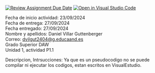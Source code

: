 [![Review Assignment Due Date](https://classroom.github.com/assets/deadline-readme-button-22041afd0340ce965d47ae6ef1cefeee28c7c493a6346c4f15d667ab976d596c.svg)](https://classroom.github.com/a/aoPG0Blz)
[![Open in Visual Studio Code](https://classroom.github.com/assets/open-in-vscode-2e0aaae1b6195c2367325f4f02e2d04e9abb55f0b24a779b69b11b9e10269abc.svg)](https://classroom.github.com/online_ide?assignment_repo_id=16100497&assignment_repo_type=AssignmentRepo)

Fecha de inicio actividad: 23/09/2024                                              
Fecha de entrega: 27/09/2024    
Fecha entregado: 27/09/2024                                                               
Nombre y apellidos: Daniel Villar Guttenberger                                     
Correo: dvilgut2404@g.educaand.es                                                  
Grado Superior DAW                                                                 
Unidad 1, actividad P1.1                                                           

Descripcion, Intrsucciones: Ya que es un pseudocodigo no se puede compilar ni ejecutar los codigos, estan escritos en VisualEstudio.